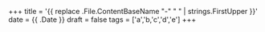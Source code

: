 +++
title = '{{ replace .File.ContentBaseName "-" " " | strings.FirstUpper }}'
date = {{ .Date }}
draft = false
tags = ['a','b,'c','d','e']
+++
